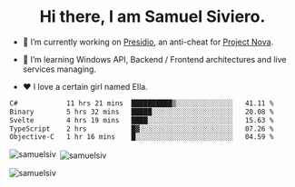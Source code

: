 <h1 align="center">Hi there, I am Samuel Siviero.</h1>

- 🔭 I’m currently working on [Presidio](https://presidio.ac), an anti-cheat for [Project Nova](https://discord.gg/novafn).

- 🌱 I’m learning Windows API, Backend / Frontend architectures and live services managing.

- ❤️ I love a certain girl named Ella.

<!--START_SECTION:waka-->

```txt
C#            11 hrs 21 mins  ██████████▒░░░░░░░░░░░░░░   41.11 %
Binary        5 hrs 32 mins   █████░░░░░░░░░░░░░░░░░░░░   20.08 %
Svelte        4 hrs 19 mins   ████░░░░░░░░░░░░░░░░░░░░░   15.63 %
TypeScript    2 hrs           █▓░░░░░░░░░░░░░░░░░░░░░░░   07.26 %
Objective-C   1 hr 16 mins    █░░░░░░░░░░░░░░░░░░░░░░░░   04.59 %
```

<!--END_SECTION:waka-->

<p><img align="left" src="https://github-readme-stats.vercel.app/api/top-langs?username=samuelsiv&show_icons=true&locale=en&layout=compact&theme=radical" alt="samuelsiv" /></p>

<p>&nbsp;<img align="center" src="https://github-readme-stats.vercel.app/api?username=samuelsiv&show_icons=true&locale=en&theme=radical" alt="samuelsiv" /></p>
<p align="left"> <img src="https://komarev.com/ghpvc/?username=samuelsiv&label=Profile%20views&color=0e75b6&style=flat" alt="samuelsiv" /> </p>
